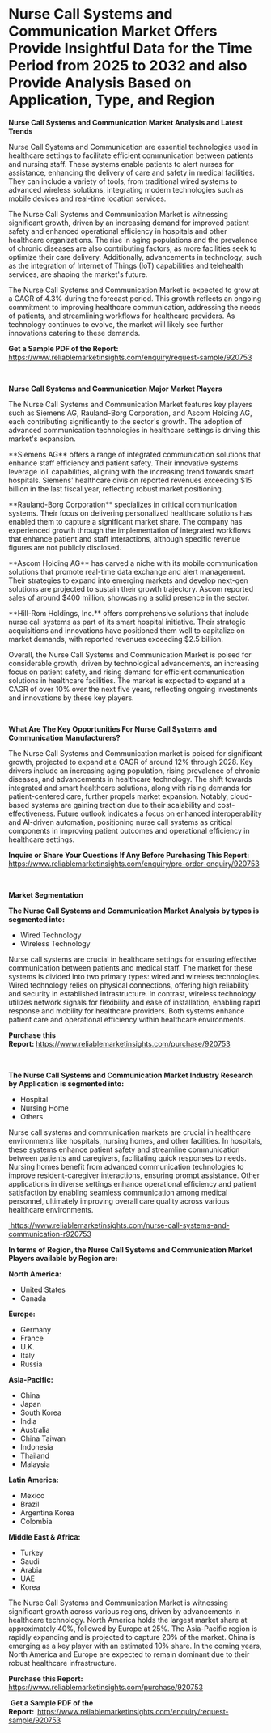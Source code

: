 <p><h1>Nurse Call Systems and Communication Market Offers Provide Insightful Data for the Time Period from 2025 to 2032 and also Provide Analysis Based on Application, Type, and Region</h1></p><p><strong>Nurse Call Systems and Communication Market Analysis and Latest Trends</strong></p>
<p><p>Nurse Call Systems and Communication are essential technologies used in healthcare settings to facilitate efficient communication between patients and nursing staff. These systems enable patients to alert nurses for assistance, enhancing the delivery of care and safety in medical facilities. They can include a variety of tools, from traditional wired systems to advanced wireless solutions, integrating modern technologies such as mobile devices and real-time location services.</p><p>The Nurse Call Systems and Communication Market is witnessing significant growth, driven by an increasing demand for improved patient safety and enhanced operational efficiency in hospitals and other healthcare organizations. The rise in aging populations and the prevalence of chronic diseases are also contributing factors, as more facilities seek to optimize their care delivery. Additionally, advancements in technology, such as the integration of Internet of Things (IoT) capabilities and telehealth services, are shaping the market's future.</p><p>The Nurse Call Systems and Communication Market is expected to grow at a CAGR of 4.3% during the forecast period. This growth reflects an ongoing commitment to improving healthcare communication, addressing the needs of patients, and streamlining workflows for healthcare providers. As technology continues to evolve, the market will likely see further innovations catering to these demands.</p></p>
<p><strong>Get a Sample PDF of the Report:&nbsp;</strong> <a href="https://www.reliablemarketinsights.com/enquiry/request-sample/920753?utm_campaign=3709&utm_medium=2&utm_source=Github&utm_content=ia&utm_term=18042025&utm_id=nurse-call-systems-and-communication">https://www.reliablemarketinsights.com/enquiry/request-sample/920753</a></p>
<p>&nbsp;</p>
<p><strong>Nurse Call Systems and Communication Major Market Players</strong></p>
<p><p>The Nurse Call Systems and Communication Market features key players such as Siemens AG, Rauland-Borg Corporation, and Ascom Holding AG, each contributing significantly to the sector's growth. The adoption of advanced communication technologies in healthcare settings is driving this market's expansion.</p><p>**Siemens AG** offers a range of integrated communication solutions that enhance staff efficiency and patient safety. Their innovative systems leverage IoT capabilities, aligning with the increasing trend towards smart hospitals. Siemens' healthcare division reported revenues exceeding $15 billion in the last fiscal year, reflecting robust market positioning.</p><p>**Rauland-Borg Corporation** specializes in critical communication systems. Their focus on delivering personalized healthcare solutions has enabled them to capture a significant market share. The company has experienced growth through the implementation of integrated workflows that enhance patient and staff interactions, although specific revenue figures are not publicly disclosed.</p><p>**Ascom Holding AG** has carved a niche with its mobile communication solutions that promote real-time data exchange and alert management. Their strategies to expand into emerging markets and develop next-gen solutions are projected to sustain their growth trajectory. Ascom reported sales of around $400 million, showcasing a solid presence in the sector.</p><p>**Hill-Rom Holdings, Inc.** offers comprehensive solutions that include nurse call systems as part of its smart hospital initiative. Their strategic acquisitions and innovations have positioned them well to capitalize on market demands, with reported revenues exceeding $2.5 billion.</p><p>Overall, the Nurse Call Systems and Communication Market is poised for considerable growth, driven by technological advancements, an increasing focus on patient safety, and rising demand for efficient communication solutions in healthcare facilities. The market is expected to expand at a CAGR of over 10% over the next five years, reflecting ongoing investments and innovations by these key players.</p></p>
<p>&nbsp;</p>
<p><strong>What Are The Key Opportunities For Nurse Call Systems and Communication Manufacturers?</strong></p>
<p><p>The Nurse Call Systems and Communication market is poised for significant growth, projected to expand at a CAGR of around 12% through 2028. Key drivers include an increasing aging population, rising prevalence of chronic diseases, and advancements in healthcare technology. The shift towards integrated and smart healthcare solutions, along with rising demands for patient-centered care, further propels market expansion. Notably, cloud-based systems are gaining traction due to their scalability and cost-effectiveness. Future outlook indicates a focus on enhanced interoperability and AI-driven automation, positioning nurse call systems as critical components in improving patient outcomes and operational efficiency in healthcare settings.</p></p>
<p><strong>Inquire or Share Your Questions If Any Before Purchasing This Report:</strong> <a href="https://www.reliablemarketinsights.com/enquiry/pre-order-enquiry/920753?utm_campaign=3709&utm_medium=2&utm_source=Github&utm_content=ia&utm_term=18042025&utm_id=nurse-call-systems-and-communication">https://www.reliablemarketinsights.com/enquiry/pre-order-enquiry/920753</a></p>
<p>&nbsp;</p>
<p><strong>Market Segmentation</strong></p>
<p><strong>The Nurse Call Systems and Communication Market Analysis by types is segmented into:</strong></p>
<p><ul><li>Wired Technology</li><li>Wireless Technology</li></ul></p>
<p><p>Nurse call systems are crucial in healthcare settings for ensuring effective communication between patients and medical staff. The market for these systems is divided into two primary types: wired and wireless technologies. Wired technology relies on physical connections, offering high reliability and security in established infrastructure. In contrast, wireless technology utilizes network signals for flexibility and ease of installation, enabling rapid response and mobility for healthcare providers. Both systems enhance patient care and operational efficiency within healthcare environments.</p></p>
<p><strong>Purchase this Report:&nbsp;</strong><a href="https://www.reliablemarketinsights.com/purchase/920753?utm_campaign=3709&utm_medium=2&utm_source=Github&utm_content=ia&utm_term=18042025&utm_id=nurse-call-systems-and-communication">https://www.reliablemarketinsights.com/purchase/920753</a></p>
<p>&nbsp;</p>
<p><strong>The Nurse Call Systems and Communication Market Industry Research by Application is segmented into:</strong></p>
<p><ul><li>Hospital</li><li>Nursing Home</li><li>Others</li></ul></p>
<p><p>Nurse call systems and communication markets are crucial in healthcare environments like hospitals, nursing homes, and other facilities. In hospitals, these systems enhance patient safety and streamline communication between patients and caregivers, facilitating quick responses to needs. Nursing homes benefit from advanced communication technologies to improve resident-caregiver interactions, ensuring prompt assistance. Other applications in diverse settings enhance operational efficiency and patient satisfaction by enabling seamless communication among medical personnel, ultimately improving overall care quality across various healthcare environments.</p></p>
<p><a href="https://www.reliablemarketinsights.com/nurse-call-systems-and-communication-r920753?utm_campaign=3709&utm_medium=2&utm_source=Github&utm_content=ia&utm_term=18042025&utm_id=nurse-call-systems-and-communication">&nbsp;https://www.reliablemarketinsights.com/nurse-call-systems-and-communication-r920753</a></p>
<p><strong>In terms of Region, the Nurse Call Systems and Communication Market Players available by Region are:</strong></p>
<p>
    <p> <strong> North America: </strong>
        <ul>
            <li>United States</li>
            <li>Canada</li>
        </ul>
        </p> 
    <p> <strong> Europe: </strong>
        <ul>
            <li>Germany</li>
            <li>France</li>
            <li>U.K.</li>
            <li>Italy</li>
            <li>Russia</li>
        </ul>
        </p> 
    <p> <strong> Asia-Pacific: </strong>
        <ul>
            <li>China</li>
            <li>Japan</li>
            <li>South Korea</li>
            <li>India</li>
            <li>Australia</li>
            <li>China Taiwan</li>
            <li>Indonesia</li>
            <li>Thailand</li>
            <li>Malaysia</li>
        </ul>
        </p> 
    <p> <strong> Latin America: </strong>
        <ul>
            <li>Mexico</li>
            <li>Brazil</li>
            <li>Argentina Korea</li>
            <li>Colombia</li>
        </ul>
        </p> 
    <p> <strong> Middle East & Africa: </strong>
        <ul>
            <li>Turkey</li>
            <li>Saudi</li>
            <li>Arabia</li>
            <li>UAE</li>
            <li>Korea</li>
        </ul>
    </p>
    </p>
<p><p>The Nurse Call Systems and Communication Market is witnessing significant growth across various regions, driven by advancements in healthcare technology. North America holds the largest market share at approximately 40%, followed by Europe at 25%. The Asia-Pacific region is rapidly expanding and is projected to capture 20% of the market. China is emerging as a key player with an estimated 10% share. In the coming years, North America and Europe are expected to remain dominant due to their robust healthcare infrastructure.</p></p>
<p><strong>Purchase this Report: </strong><a href="https://www.reliablemarketinsights.com/purchase/920753?utm_campaign=3709&utm_medium=2&utm_source=Github&utm_content=ia&utm_term=18042025&utm_id=nurse-call-systems-and-communication">https://www.reliablemarketinsights.com/purchase/920753</a></p>
<p>&nbsp;<strong>Get a Sample PDF of the Report:&nbsp;&nbsp;</strong><a href="https://www.reliablemarketinsights.com/enquiry/request-sample/920753?utm_campaign=3709&utm_medium=2&utm_source=Github&utm_content=ia&utm_term=18042025&utm_id=nurse-call-systems-and-communication">https://www.reliablemarketinsights.com/enquiry/request-sample/920753</a></p>
<p><strong></strong></p>
<p><p></p><p></p><p></p></p>